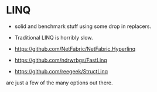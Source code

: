 # LINQ


*   solid and benchmark stuff using some drop in replacers.

*   Traditional LINQ is horribly slow.


*   https://github.com/NetFabric/NetFabric.Hyperlinq

*   https://github.com/ndrwrbgs/FastLinq

*   https://github.com/reegeek/StructLinq

are just a few of the many options out there.
